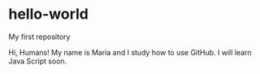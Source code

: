 # hello-world
My first repository


Hi, Humans!
My name is Maria and I study how to use GitHub. 
I will learn Java Script soon.

